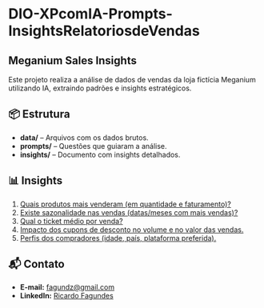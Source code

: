 # DIO-XPcomIA-Prompts-InsightsRelatoriosdeVendas
## Meganium Sales Insights

Este projeto realiza a análise de dados de vendas da loja fictícia Meganium utilizando IA, extraindo padrões e insights estratégicos.

## 📦 Estrutura

- **data/** – Arquivos com os dados brutos.
- **prompts/** – Questões que guiaram a análise.
- **insights/** – Documento com insights detalhados.

## 📊 Insights 

1. [Quais produtos mais venderam (em quantidade e faturamento)?](/insights/insights_produtos_mais_vendidos.md)
2. [Existe sazonalidade nas vendas (datas/meses com mais vendas)?](/insights/insights_sazonalidade.md)
3. [Qual o ticket médio por venda?](/insights/insights_ticket_medio.md)
4. [Impacto dos cupons de desconto no volume e no valor das vendas.](/insights/insights_impacto_cupons.md)
5. [Perfis dos compradores (idade, país, plataforma preferida).](/insights/insights_perfis_compradores.md)


## 📬 Contato

- **E-mail:** [fagundz@gmail.com](mailto:fagundz@gmail.com)
- **LinkedIn:** [Ricardo Fagundes](https://www.linkedin.com/in/ricardofagundes/)
